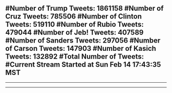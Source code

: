 #Number of Trump Tweets: 1861158
#Number of Cruz Tweets: 785506
#Number of Clinton Tweets: 519110
#Number of Rubio Tweets: 479044
#Number of Jeb! Tweets: 407589
#Number of Sanders Tweets: 297056
#Number of Carson Tweets: 147903
#Number of Kasich Tweets: 132892
#Total Number of Tweets:  
#Current Stream Started at Sun Feb 14 17:43:35 MST
---
---
---
